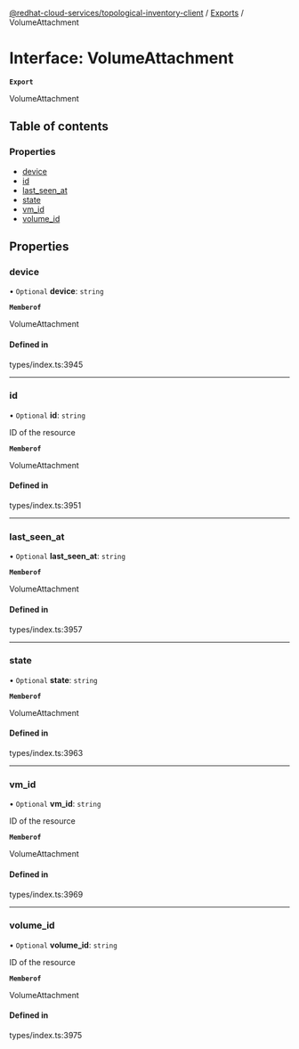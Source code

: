 [@redhat-cloud-services/topological-inventory-client](../README.md) / [Exports](../modules.md) / VolumeAttachment

# Interface: VolumeAttachment

**`Export`**

VolumeAttachment

## Table of contents

### Properties

- [device](VolumeAttachment.md#device)
- [id](VolumeAttachment.md#id)
- [last\_seen\_at](VolumeAttachment.md#last_seen_at)
- [state](VolumeAttachment.md#state)
- [vm\_id](VolumeAttachment.md#vm_id)
- [volume\_id](VolumeAttachment.md#volume_id)

## Properties

### device

• `Optional` **device**: `string`

**`Memberof`**

VolumeAttachment

#### Defined in

types/index.ts:3945

___

### id

• `Optional` **id**: `string`

ID of the resource

**`Memberof`**

VolumeAttachment

#### Defined in

types/index.ts:3951

___

### last\_seen\_at

• `Optional` **last\_seen\_at**: `string`

**`Memberof`**

VolumeAttachment

#### Defined in

types/index.ts:3957

___

### state

• `Optional` **state**: `string`

**`Memberof`**

VolumeAttachment

#### Defined in

types/index.ts:3963

___

### vm\_id

• `Optional` **vm\_id**: `string`

ID of the resource

**`Memberof`**

VolumeAttachment

#### Defined in

types/index.ts:3969

___

### volume\_id

• `Optional` **volume\_id**: `string`

ID of the resource

**`Memberof`**

VolumeAttachment

#### Defined in

types/index.ts:3975
